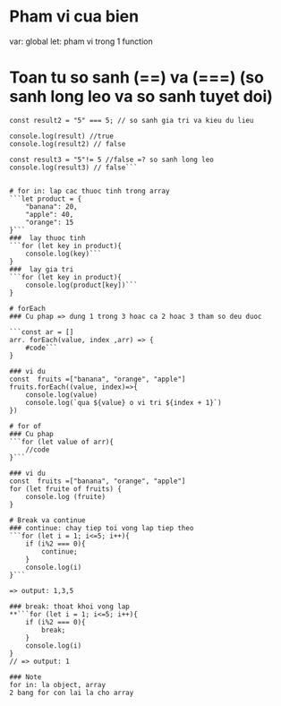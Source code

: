 # Pham vi cua bien 
var: global 
let: pham vi trong 1 function

# Toan tu so sanh (==) va (===) (so sanh long leo va so sanh tuyet doi)
```const result ="5" == 5; //so sanh gia tri 
const result2 = "5" === 5; // so sanh gia tri va kieu du lieu

console.log(result) //true
console.log(result2) // false

const result3 = "5"!= 5 //false =? so sanh long leo 
console.log(result3) // false```


# for in: lap cac thuoc tinh trong array
```let product = {
    "banana": 20,
    "apple": 40,
    "orange": 15
}```
###  lay thuoc tinh 
```for (let key in product){
    console.log(key)```
}
###  lay gia tri
```for (let key in product){
    console.log(product[key])```
}

# forEach
### Cu phap => dung 1 trong 3 hoac ca 2 hoac 3 tham so deu duoc

```const ar = []
arr. forEach(value, index ,arr) => {
    #code```
}

### vi du 
const  fruits =["banana", "orange", "apple"]
fruits.forEach((value, index)=>{
    console.log(value)
    console.log(`qua ${value} o vi tri ${index + 1}`)
})

# for of
### Cu phap 
```for (let value of arr){
    //code
}```

### vi du 
const  fruits =["banana", "orange", "apple"]
for (let fruite of fruits) {
    console.log (fruite)
}

# Break va continue
### continue: chay tiep toi vong lap tiep theo 
```for (let i = 1; i<=5; i++){
    if (i%2 === 0){
        continue;
    }
    console.log(i)
}```

=> output: 1,3,5

### break: thoat khoi vong lap
**```for (let i = 1; i<=5; i++){
    if (i%2 === 0){
        break;
    }
    console.log(i)
}
// => output: 1 

### Note
for in: la object, array 
2 bang for con lai la cho array